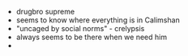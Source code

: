 * drugbro supreme 
* seems to know where everything is in Calimshan
* "uncaged by social norms" - crelypsis
* always seems to be there when we need him
* 